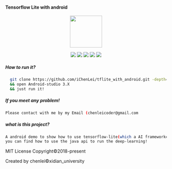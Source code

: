 #### Tensorflow Lite with android

<p align="center"><img src="http://wx2.sinaimg.cn/mw690/0060lm7Tly1fr6dayeuv7j30a40a4q2w.jpg" with="100px" height="100px"></p>

<p align="center"><img src="https://img.shields.io/badge/build-failing-red.svg?style=flat-square">  <img src="https://img.shields.io/badge/Platform-Android-green.svg?style=flat-square">  <img src="https://img.shields.io/badge/framework-tensoflow--lite-red.svg?style=flat-square">  <img src="https://img.shields.io/badge/language-C++--Java-green.svg?style=flat-square">   <img src="https://img.shields.io/badge/Model-MoblieNet-green.svg?style=flat-square"> </p>

##### How to run it?
```bash
  git clone https://github.com/iChenLei/tflite_with_android.git -depth=1
  && open Android-studio 3.X
  && just run it!
```
##### If you meet any problem!
```bash
Please contact with me by my Email (chenleicoder@gmail.com
```

##### what is this project?
```bash
A android demo to show how to use tensorflow-lite(which a AI frameworkcreated by google),
you can find how to use the java api to run the deep-learning!
```
MIT License Copyright©2018-present

Created by chenlei©xidian_university
